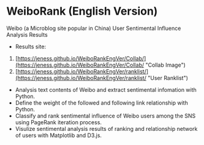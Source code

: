# WeiboRank (English Version)
Weibo (a Microblog site popular in China) User Sentimental Influence Analysis Results

+ Results site:
1. [https://jeness.github.io/WeiboRankEngVer/Collab/](https://jeness.github.io/WeiboRankEngVer/Collab/ "Collab Image")
2. [https://jeness.github.io/WeiboRankEngVer/ranklist/](https://jeness.github.io/WeiboRankEngVer/ranklist/ "User Ranklist")
+ Analysis text contents of Weibo and extract sentimental infomation with Python.
+ Define the weight of the followed and following link relationship with Python. 
+ Classify and rank sentimental influence of Weibo users among the SNS using PageRank iteration process.
+ Visulize sentimental analysis results of ranking and relationship network of users with Matplotlib and D3.js.
